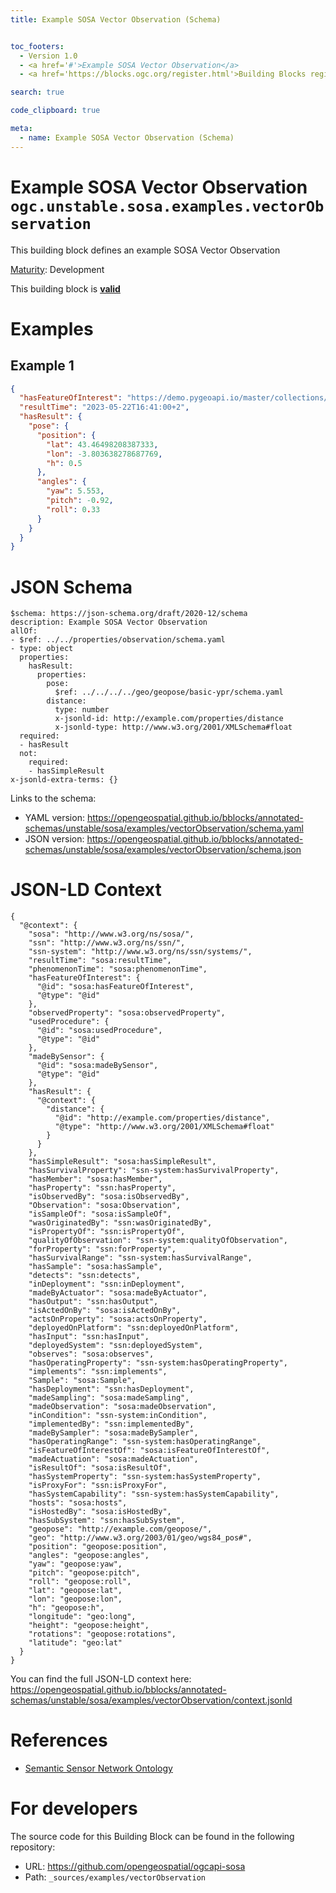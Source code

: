 ```yaml
---
title: Example SOSA Vector Observation (Schema)


toc_footers:
  - Version 1.0
  - <a href='#'>Example SOSA Vector Observation</a>
  - <a href='https://blocks.ogc.org/register.html'>Building Blocks register</a>

search: true

code_clipboard: true

meta:
  - name: Example SOSA Vector Observation (Schema)
---
```



# Example SOSA Vector Observation `ogc.unstable.sosa.examples.vectorObservation`

This building block defines an example SOSA Vector Observation

[Maturity](https://github.com/cportele/ogcapi-building-blocks#building-block-maturity): Development

<aside class="success">
This building block is <strong><a href="https://github.com/opengeospatial/bblocks/blob/master/tests/unstable/sosa/examples/vectorObservation/" target="_blank">valid</a></strong>
</aside>

# Examples

## Example 1

```json
{
  "hasFeatureOfInterest": "https://demo.pygeoapi.io/master/collections/utah_city_locations/items/Salem",
  "resultTime": "2023-05-22T16:41:00+2",
  "hasResult": {
    "pose": {
      "position": {
        "lat": 43.46498208387333,
        "lon": -3.803638278687769,
        "h": 0.5
      },
      "angles": {
        "yaw": 5.553,
        "pitch": -0.92,
        "roll": 0.33
      }
    }
  }
}

```


# JSON Schema

```yaml--schema
$schema: https://json-schema.org/draft/2020-12/schema
description: Example SOSA Vector Observation
allOf:
- $ref: ../../properties/observation/schema.yaml
- type: object
  properties:
    hasResult:
      properties:
        pose:
          $ref: ../../../../geo/geopose/basic-ypr/schema.yaml
        distance:
          type: number
          x-jsonld-id: http://example.com/properties/distance
          x-jsonld-type: http://www.w3.org/2001/XMLSchema#float
  required:
  - hasResult
  not:
    required:
    - hasSimpleResult
x-jsonld-extra-terms: {}

```

Links to the schema:

* YAML version: <a href="https://opengeospatial.github.io/bblocks/annotated-schemas/unstable/sosa/examples/vectorObservation/schema.yaml" target="_blank">https://opengeospatial.github.io/bblocks/annotated-schemas/unstable/sosa/examples/vectorObservation/schema.yaml</a>
* JSON version: <a href="https://opengeospatial.github.io/bblocks/annotated-schemas/unstable/sosa/examples/vectorObservation/schema.json" target="_blank">https://opengeospatial.github.io/bblocks/annotated-schemas/unstable/sosa/examples/vectorObservation/schema.json</a>


# JSON-LD Context

```json--ldContext
{
  "@context": {
    "sosa": "http://www.w3.org/ns/sosa/",
    "ssn": "http://www.w3.org/ns/ssn/",
    "ssn-system": "http://www.w3.org/ns/ssn/systems/",
    "resultTime": "sosa:resultTime",
    "phenomenonTime": "sosa:phenomenonTime",
    "hasFeatureOfInterest": {
      "@id": "sosa:hasFeatureOfInterest",
      "@type": "@id"
    },
    "observedProperty": "sosa:observedProperty",
    "usedProcedure": {
      "@id": "sosa:usedProcedure",
      "@type": "@id"
    },
    "madeBySensor": {
      "@id": "sosa:madeBySensor",
      "@type": "@id"
    },
    "hasResult": {
      "@context": {
        "distance": {
          "@id": "http://example.com/properties/distance",
          "@type": "http://www.w3.org/2001/XMLSchema#float"
        }
      }
    },
    "hasSimpleResult": "sosa:hasSimpleResult",
    "hasSurvivalProperty": "ssn-system:hasSurvivalProperty",
    "hasMember": "sosa:hasMember",
    "hasProperty": "ssn:hasProperty",
    "isObservedBy": "sosa:isObservedBy",
    "Observation": "sosa:Observation",
    "isSampleOf": "sosa:isSampleOf",
    "wasOriginatedBy": "ssn:wasOriginatedBy",
    "isPropertyOf": "ssn:isPropertyOf",
    "qualityOfObservation": "ssn-system:qualityOfObservation",
    "forProperty": "ssn:forProperty",
    "hasSurvivalRange": "ssn-system:hasSurvivalRange",
    "hasSample": "sosa:hasSample",
    "detects": "ssn:detects",
    "inDeployment": "ssn:inDeployment",
    "madeByActuator": "sosa:madeByActuator",
    "hasOutput": "ssn:hasOutput",
    "isActedOnBy": "sosa:isActedOnBy",
    "actsOnProperty": "sosa:actsOnProperty",
    "deployedOnPlatform": "ssn:deployedOnPlatform",
    "hasInput": "ssn:hasInput",
    "deployedSystem": "ssn:deployedSystem",
    "observes": "sosa:observes",
    "hasOperatingProperty": "ssn-system:hasOperatingProperty",
    "implements": "ssn:implements",
    "Sample": "sosa:Sample",
    "hasDeployment": "ssn:hasDeployment",
    "madeSampling": "sosa:madeSampling",
    "madeObservation": "sosa:madeObservation",
    "inCondition": "ssn-system:inCondition",
    "implementedBy": "ssn:implementedBy",
    "madeBySampler": "sosa:madeBySampler",
    "hasOperatingRange": "ssn-system:hasOperatingRange",
    "isFeatureOfInterestOf": "sosa:isFeatureOfInterestOf",
    "madeActuation": "sosa:madeActuation",
    "isResultOf": "sosa:isResultOf",
    "hasSystemProperty": "ssn-system:hasSystemProperty",
    "isProxyFor": "ssn:isProxyFor",
    "hasSystemCapability": "ssn-system:hasSystemCapability",
    "hosts": "sosa:hosts",
    "isHostedBy": "sosa:isHostedBy",
    "hasSubSystem": "ssn:hasSubSystem",
    "geopose": "http://example.com/geopose/",
    "geo": "http://www.w3.org/2003/01/geo/wgs84_pos#",
    "position": "geopose:position",
    "angles": "geopose:angles",
    "yaw": "geopose:yaw",
    "pitch": "geopose:pitch",
    "roll": "geopose:roll",
    "lat": "geopose:lat",
    "lon": "geopose:lon",
    "h": "geopose:h",
    "longitude": "geo:long",
    "height": "geopose:height",
    "rotations": "geopose:rotations",
    "latitude": "geo:lat"
  }
}
```

You can find the full JSON-LD context here:
<a href="https://opengeospatial.github.io/bblocks/annotated-schemas/unstable/sosa/examples/vectorObservation/context.jsonld" target="_blank">https://opengeospatial.github.io/bblocks/annotated-schemas/unstable/sosa/examples/vectorObservation/context.jsonld</a>

# References

* [Semantic Sensor Network Ontology](https://www.w3.org/TR/vocab-ssn/)

# For developers

The source code for this Building Block can be found in the following repository:

* URL: <a href="https://github.com/opengeospatial/ogcapi-sosa" target="_blank">https://github.com/opengeospatial/ogcapi-sosa</a>
* Path: `_sources/examples/vectorObservation`

